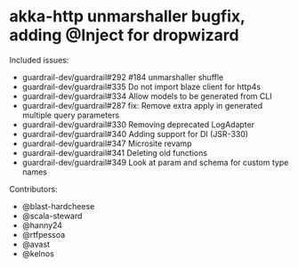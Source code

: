 akka-http unmarshaller bugfix, adding @Inject for dropwizard
====

Included issues:
- guardrail-dev/guardrail#292 #184 unmarshaller shuffle
- guardrail-dev/guardrail#335 Do not import blaze client for http4s
- guardrail-dev/guardrail#334 Allow models to be generated from CLI
- guardrail-dev/guardrail#287 fix: Remove extra apply in generated multiple query parameters
- guardrail-dev/guardrail#330 Removing deprecated LogAdapter
- guardrail-dev/guardrail#340 Adding support for DI (JSR-330)
- guardrail-dev/guardrail#347 Microsite revamp
- guardrail-dev/guardrail#341 Deleting old functions
- guardrail-dev/guardrail#349 Look at param and schema for custom type names

Contributors:
- @blast-hardcheese
- @scala-steward
- @hanny24
- @rtfpessoa
- @avast
- @kelnos
